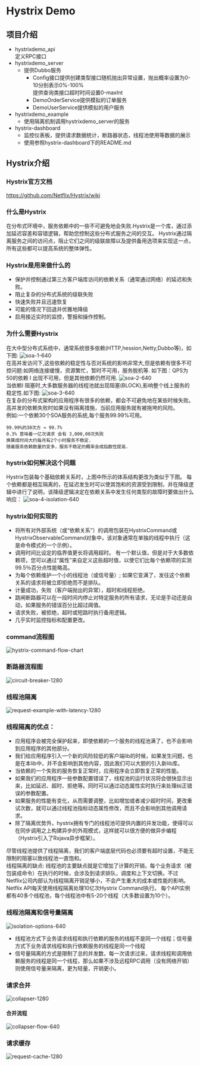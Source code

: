 # Hystrix Demo

## 项目介绍
* hystrixdemo_api  
  定义RPC接口
* hystrixdemo_server  
  * 提供Dubbo服务
    * Config接口提供创建类型接口随机抛出异常设置，抛出概率设置为0-10分别表示0%-100%  
      提供查询类接口超时时间设置0-maxInt
    * DemoOrderService提供模拟的订单服务
    * DemoUserService提供模拟的用户服务
* hystrixdemo_example
  * 使用隔离机制调用hystrixdemo_server的服务
* hystrix-dashboard  
  * 监控仪表板，提供请求数据统计，断路器状态，线程池使用等数据的展示
  * 使用参照hystrix-dashboard下的README.md
  
## Hystrix介绍
### Hystrix官方文档
https://github.com/Netflix/Hystrix/wiki
### 什么是Hystrix
在分布式环境中，服务依赖中的一些不可避免地会失败.Hystrix是一个库，通过添加延迟容差和容错逻辑，帮助您控制这些分布式服务之间的交互。 Hystrix通过隔离服务之间的访问点，阻止它们之间的级联故障以及提供备用选项来实现这一点，所有这些都可以提高系统的整体弹性。
### Hystrix是用来做什么的
* 保护并控制通过第三方客户端库访问的依赖关系（通常通过网络）的延迟和失败。
* 阻止复杂的分布式系统的级联失败
* 快速失败并且迅速恢复
* 可能的情况下回退并优雅地降级
* 启用接近实时的监控，警报和操作控制。
### 为什么需要Hystrix
在大中型分布式系统中，通常系统很多依赖(HTTP,hession,Netty,Dubbo等)，如下图:
![soa-1-640](https://github.com/Netflix/Hystrix/wiki/images/soa-1-640.png)  
在高并发访问下,这些依赖的稳定性与否对系统的影响非常大,但是依赖有很多不可控问题:如网络连接缓慢，资源繁忙，暂时不可用，服务脱机等.
如下图：QPS为50的依赖 I 出现不可用，但是其他依赖仍然可用.
![soa-2-640](https://github.com/Netflix/Hystrix/wiki/images/soa-2-640.png)  
当依赖I 阻塞时,大多数服务器的线程池就出现阻塞(BLOCK),影响整个线上服务的稳定性.如下图:
![soa-3-640](https://github.com/Netflix/Hystrix/wiki/images/soa-3-640.png)  
在复杂的分布式架构的应用程序有很多的依赖，都会不可避免地在某些时候失败。高并发的依赖失败时如果没有隔离措施，当前应用服务就有被拖垮的风险。  
例如:一个依赖30个SOA服务的系统,每个服务99.99%可用。
```  
99.99%的30次方 ≈ 99.7%  
0.3% 意味着一亿次请求 会有 3,000,00次失败  
换算成时间大约每月有2个小时服务不稳定.  
随着服务依赖数量的变多，服务不稳定的概率会成指数性提高.  
```
### hystrix如何解决这个问题
Hystrix包装每个基础依赖关系时，上图中所示的体系结构更改为类似于下图。 每个依赖都是相互隔离的，在延迟发生时可以使其饱和的资源受到限制，并在降级逻辑中进行了说明，该降级逻辑决定在依赖关系中发生任何类型的故障时要做出什么响应：
![soa-4-isolation-640](https://github.com/Netflix/Hystrix/wiki/images/soa-4-isolation-640.png)

### hystrix如何实现的
* 将所有对外部系统（或“依赖关系”）的调用包装在HystrixCommand或HystrixObservableCommand对象中，该对象通常在单独的线程中执行（这是命令模式的一个示例）。
* 调用时间比设定的临界值更长将调用超时。 有一个默认值，但是对于大多数依赖项，您可以通过“属性”来自定义这些超时值，以使它们比每个依赖项的实测99.5％百分点性能略高。
* 为每个依赖维护一个小的线程池（或信号量）; 如果它变满了，发往这个依赖关系的请求将被立即拒绝而不是排队。
* 计量成功，失败（客户端抛出的异常），超时和线程拒绝。
* 跳闸断路器可以在一段时间内停止对特定服务的所有请求，无论是手动还是自动，如果服务的错误百分比超过阈值。
* 请求失败，被拒绝，超时或短路时执行备用逻辑。
* 几乎实时监控指标和配置更改。

### command流程图
![hystrix-command-flow-chart](https://github.com/Netflix/Hystrix/wiki/images/hystrix-command-flow-chart.png)

### 断路器流程图
![circuit-breaker-1280](https://github.com/Netflix/Hystrix/wiki/images/circuit-breaker-1280.png)

### 线程池隔离
![request-example-with-latency-1280](https://raw.githubusercontent.com/wiki/Netflix/Hystrix/images/request-example-with-latency-1280.png)
### 线程隔离的优点：
* 应用程序会被完全保护起来，即使依赖的一个服务的线程池满了，也不会影响到应用程序的其他部分。
* 我们给应用程序引入一个新的风险较低的客户端lib的时候，如果发生问题，也是在本lib中，并不会影响到其他内容，因此我们可以大胆的引入新lib库。
* 当依赖的一个失败的服务恢复正常时，应用程序会立即恢复正常的性能。
* 如果我们的应用程序一些参数配置错误了，线程池的运行状况将会很快显示出来，比如延迟、超时、拒绝等。同时可以通过动态属性实时执行来处理纠正错误的参数配置。
* 如果服务的性能有变化，从而需要调整，比如增加或者减少超时时间，更改重试次数，就可以通过线程池指标动态属性修改，而且不会影响到其他调用请求。
* 除了隔离优势外，hystrix拥有专门的线程池可提供内置的并发功能，使得可以在同步调用之上构建异步的外观模式，这样就可以很方便的做异步编程（Hystrix引入了Rxjava异步框架）。  

尽管线程池提供了线程隔离，我们的客户端底层代码也必须要有超时设置，不能无限制的阻塞以致线程池一直饱和。  
线程隔离的缺点:
线程池的主要缺点就是它增加了计算的开销，每个业务请求（被包装成命令）在执行的时候，会涉及到请求排队，调度和上下文切换。不过Netflix公司内部认为线程隔离开销足够小，不会产生重大的成本或性能的影响。  
Netflix API每天使用线程隔离处理10亿次Hystrix Command执行。 每个API实例都有40多个线程池，每个线程池中有5-20个线程（大多数设置为10个）。  

### 线程池隔离和信号量隔离
![isolation-options-640](https://github.com/Netflix/Hystrix/wiki/images/isolation-options-640.png)
* 线程池方式下业务请求线程和执行依赖的服务的线程不是同一个线程；信号量方式下业务请求线程和执行依赖服务的线程是同一个线程
* 信号量隔离的方式是限制了总的并发数，每一次请求过来，请求线程和调用依赖服务的线程是同一个线程，那么如果不涉及远程RPC调用（没有网络开销）则使用信号量来隔离，更为轻量，开销更小。

### 请求合并
![collapser-1280](https://github.com/Netflix/Hystrix/wiki/images/collapser-1280.png)
#### 合并流程
![collapser-flow-640](https://github.com/Netflix/Hystrix/wiki/images/collapser-flow-640.png) 
### 请求缓存
![request-cache-1280](https://raw.githubusercontent.com/wiki/Netflix/Hystrix/images/request-cache-1280.png)

















  
  

      
    
  
  

